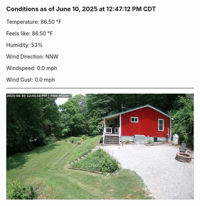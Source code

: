 ### Conditions as of June 10, 2025 at 12:47:12 PM CDT 

Temperature: 86.50 &deg;F

Feels like: 86.50 &deg;F

Humidity: 53%

Wind Direction: NNW

Windspeed: 0.0 mph

Wind Gust: 0.0 mph

---

<img src="./images/latest.jpeg"/>

